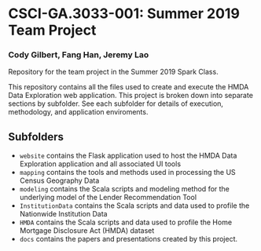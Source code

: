 # CSCI-GA.3033-001: Summer 2019 Team Project
### Cody Gilbert, Fang Han, Jeremy Lao

Repository for the team project in the Summer 2019 Spark Class.

This repository contains all the files used to create and execute the HMDA Data Exploration web application. This project is broken down into separate sections by subfolder. See each subfolder for details of execution, methodology, and application enviroments.


## Subfolders

* `website` contains the Flask application used to host the HMDA Data Exploration application and all associated UI tools
* `mapping` contains the tools and methods used in processing the US Census Geography Data
* `modeling` contains the Scala scripts and modeling method for the underlying model of the Lender Recommendation Tool
* `InstitutionData` contains the Scala scripts and data used to profile the Nationwide Institution Data
* `HMDA` contains the Scala scripts and data used to profile the Home Mortgage Disclosure Act (HMDA) dataset
* `docs` contains the papers and presentations created by this project. 
